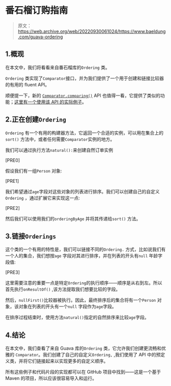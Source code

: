 # 番石榴订购指南

> 原文：<https://web.archive.org/web/20220930061024/https://www.baeldung.com/guava-ordering>

## 1.概观

在本文中，我们将看看来自番石榴库的`Ordering` 类。

`Ordering` 类实现了`Comparator`接口，并为我们提供了一个用于创建和链接比较器的有用的 fluent API。

顺便提一下，新的 [`Comparator.comparing()`](https://web.archive.org/web/20220526053753/https://docs.oracle.com/en/java/javase/11/docs/api/java.base/java/util/Comparator.html#comparing(java.util.function.Function)) API 也值得一看，它提供了类似的功能；[这里有一个使用该 API 的实际例子](/web/20220526053753/https://www.baeldung.com/java-8-sort-lambda)。

## 2.正在创建`Ordering`

`Ordering` 有一个有用的构建器方法，它返回一个合适的实例，可以用在集合上的`sort()` 方法中，或者任何需要`Comparator`实例的地方。

我们可以通过执行方法`natural():`来创建自然订单实例

[PRE0]

假设我们有一组`Person` 对象:

[PRE1]

我们希望通过`age`字段对这些对象的列表进行排序。我们可以创建自己的自定义`Ordering` ，通过扩展它来实现这一点:

[PRE2]

然后我们可以使用我们的`orderingByAge` 并将其传递给`sort()` 方法。

## 3.链接`Orderings`

这个类的一个有用的特性是，我们可以链接不同的`Ordering.` 方式，比如说我们有一个人的集合，我们想按`age` 字段对其进行排序，并在列表的开头有`null` 年龄字段值:

[PRE3]

这里需要注意的重要一点是特定`Ordering`的执行顺序——顺序是从右到左。所以首先执行`onResultOf()` ,该方法提取我们想要比较的字段。

然后，`nullFirst()`比较器被执行。因此，最终排序后的集合将有一个`Person` 对象，该对象在列表的开头有一个`null` 字段作为`age`字段。

在排序过程结束时，使用方法`natural()`指定的自然排序来比较`age`字段。

## 4.结论

在本文中，我们查看了来自 Guava 库的`Ordering` 类，它允许我们创建更流畅和优雅的 `Comparator`。我们创建了自己的自定义`Ordering,` ,我们使用了 API 中的预定义类，并将它们链接起来以实现更多的自定义顺序。

所有这些例子和代码片段的实现都可以在 GitHub 项目中找到——这是一个基于 Maven 的项目，所以应该很容易导入和运行。